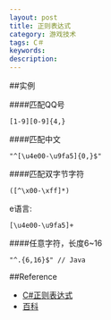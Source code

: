 ```yaml
---
layout: post
title: 正则表达式
category: 游戏技术
tags: C＃
keywords: 
description: 
---
```


##实例

####匹配QQ号


```
[1-9][0-9]{4,}
```

####匹配中文

```
"^[\u4e00-\u9fa5]{0,}$"
```

####匹配双字节字符

```
([^\x00-\xff]*)
```

e语言:

```
[\u4e00-\u9fa5]+
```

####任意字符，长度6~16

```
"^.{6,16}$" // Java
```

##Reference

* [C#正则表达式](http://www.wangqi.com/html/2006-12/9250.htm)
* [百科](http://baike.baidu.com/link?url=Nv5KijY8sH1IQkgObbiB6MkrK8Xb3i6xYbTRYK6lqy6CeBqm2PCEZO-2oYU0AuOT0rPb1QuOiR0Jk7pWFYaL0a)